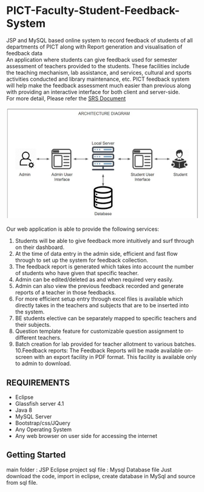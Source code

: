 # PICT-Faculty-Student-Feedback-System
JSP and MySQL based online system to record feedback of students of all departments of PICT along with Report generation and visualisation of feedback data<br>
An application where students can give feedback used for semester assessment of
teachers provided to the students. These facilities include the teaching mechanism,
lab assistance, and services, cultural and sports activities conducted and library
maintenance, etc. PICT feedback system will help make the feedback assessment
much easier than previous along with providing an interactive interface for both
client and server-side.<br>
For more detail, Please refer the [SRS Document](SRS_Feedback_Management_System.pdf)
<br><br>
![Diagram](feedback_project/Diagram.png)<br><br>
Our web application is able to provide the following services:
1. Students will be able to give feedback more intuitively and surf through on
their dashboard.
2. At the time of data entry in the admin side, efficient and fast flow through to
set up the system for feedback collection.
3. The feedback report is generated which takes into account the number of
students who have given that specific teacher.
4. Admin can be edited/deleted as and when required very easily.
5. Admin can also view the previous feedback recorded and generate reports of
a teacher in those feedbacks.
6. For more efficient setup entry through excel files is available which directly
takes in the teachers and subjects that are to be inserted into the system.
7. BE students elective can be separately mapped to specific teachers and their
subjects.
8. Question template feature for customizable question assignment to different
teachers.
9. Batch creation for lab provided for teacher allotment to various batches.
10.Feedback reports: The Feedback Reports will be made available on-screen
with an export facility in PDF format. This facility is available only to admin
to download.

## REQUIREMENTS
* Eclipse
* Glassfish server 4.1 
* Java 8 
* MySQL Server 
* Bootstrap/css/JQuery 
* Any Operating System 
* Any web browser on user side for accessing the internet

## Getting Started
main folder : JSP Eclipse project sql file : Mysql Database file
Just download the code, import in eclipse, create database in MySql and source from sql file.
